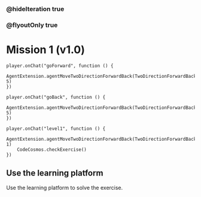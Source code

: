 ### @hideIteration true
### @flyoutOnly true
# Mission 1 (v1.0)

```blocks
player.onChat("goForward", function () {
    AgentExtension.agentMoveTwoDirectionForwardBack(TwoDirectionForwardBack.Forward, 5)
})

player.onChat("goBack", function () {
	AgentExtension.agentMoveTwoDirectionForwardBack(TwoDirectionForwardBack.Back, 5)
})

```

```template
player.onChat("level1", function () {
    AgentExtension.agentMoveTwoDirectionForwardBack(TwoDirectionForwardBack.Forward, 1)
    CodeCosmos.checkExercise()
})

```

## Use the learning platform
Use the learning platform to solve the exercise.